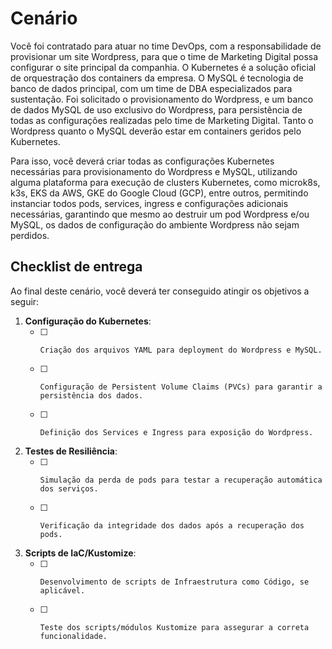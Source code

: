 # Cenário

Você foi contratado para atuar no time DevOps, com a responsabilidade de provisionar um site Wordpress, para que o time de Marketing Digital possa configurar o site principal da companhia. O Kubernetes é a solução oficial de orquestração dos containers da empresa. O MySQL é tecnologia de banco de dados principal, com um time de DBA especializados para sustentação. Foi solicitado o provisionamento do Wordpress, e um banco de dados MySQL de uso exclusivo do Wordpress, para persistência de todas as configurações realizadas pelo time de Marketing Digital. Tanto o Wordpress quanto o MySQL deverão estar em containers geridos pelo Kubernetes.

Para isso, você deverá criar todas as configurações Kubernetes necessárias para provisionamento do Wordpress e MySQL, utilizando alguma plataforma para execução de clusters Kubernetes, como microk8s, k3s, EKS da AWS, GKE do Google Cloud (GCP), entre outros, permitindo instanciar todos pods, services, ingress e configurações adicionais necessárias, garantindo que mesmo ao destruir um pod Wordpress e/ou MySQL, os dados de configuração do ambiente Wordpress não sejam perdidos.

## Checklist de entrega
Ao final deste cenário, você deverá ter conseguido atingir os objetivos a seguir:
1. **Configuração do Kubernetes**:
    - [ ]     Criação dos arquivos YAML para deployment do Wordpress e MySQL.
    - [ ]     Configuração de Persistent Volume Claims (PVCs) para garantir a persistência dos dados.
    - [ ]     Definição dos Services e Ingress para exposição do Wordpress.
2. **Testes de Resiliência**:
    - [ ]     Simulação da perda de pods para testar a recuperação automática dos serviços.
    - [ ]     Verificação da integridade dos dados após a recuperação dos pods.
4. **Scripts de IaC/Kustomize**:
    - [ ]     Desenvolvimento de scripts de Infraestrutura como Código, se aplicável.
    - [ ]     Teste dos scripts/módulos Kustomize para assegurar a correta funcionalidade.